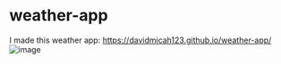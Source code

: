 # weather-app
I made this weather app: 
https://davidmicah123.github.io/weather-app/
![image](https://user-images.githubusercontent.com/98872908/181109208-7e6a9639-8999-4e94-8a0c-4530cac4196f.png)
